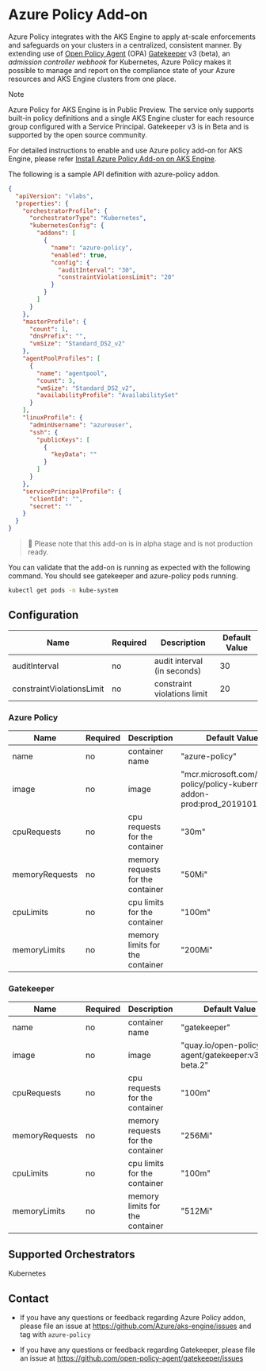 # Azure Policy Add-on

Azure Policy integrates with the AKS Engine to apply at-scale enforcements and safeguards on your clusters in a centralized, consistent manner. By extending use of [Open Policy Agent](https://www.openpolicyagent.org/) (OPA) [Gatekeeper](https://github.com/open-policy-agent/gatekeeper) v3 (beta), an _admission controller webhook_ for Kubernetes, Azure Policy makes it possible to manage and report on the compliance state of your Azure resources and AKS Engine clusters from one place.


> [!NOTE]
> Azure Policy for AKS Engine is in Public Preview. The service only supports built-in policy definitions 
> and a single AKS Engine cluster for each resource group configured with a Service Principal.
> Gatekeeper v3 is in Beta and is supported by the open source community.


For detailed instructions to enable and use Azure policy add-on for AKS Engine, please refer [Install Azure Policy Add-on on AKS Engine](https://aka.ms/kubepolicydoc).

The following is a sample API definition with azure-policy addon.

```json
{
  "apiVersion": "vlabs",
  "properties": {
    "orchestratorProfile": {
      "orchestratorType": "Kubernetes",
      "kubernetesConfig": {
        "addons": [
          {
            "name": "azure-policy",
            "enabled": true,
            "config": {
              "auditInterval": "30",
              "constraintViolationsLimit": "20"
            }
          }
        ]
      }
    },
    "masterProfile": {
      "count": 1,
      "dnsPrefix": "",
      "vmSize": "Standard_DS2_v2"
    },
    "agentPoolProfiles": [
      {
        "name": "agentpool",
        "count": 3,
        "vmSize": "Standard_DS2_v2",
        "availabilityProfile": "AvailabilitySet"
      }
    ],
    "linuxProfile": {
      "adminUsername": "azureuser",
      "ssh": {
        "publicKeys": [
          {
            "keyData": ""
          }
        ]
      }
    },
    "servicePrincipalProfile": {
      "clientId": "",
      "secret": ""
    }
  }
}
```
> 🚨 Please note that this add-on is in alpha stage and is not production ready.

You can validate that the add-on is running as expected with the following command. You should see gatekeeper and azure-policy pods running.

```bash
kubectl get pods -n kube-system
```

## Configuration

| Name                      | Required | Description                 | Default Value |
| ------------------------- | -------- | --------------------------- | ------------- |
| auditInterval             | no       | audit interval (in seconds) | 30            |
| constraintViolationsLimit | no       | constraint violations limit | 20            |

### Azure Policy

| Name           | Required | Description                       | Default Value                                                                 |
| -------------- | -------- | --------------------------------- | ----------------------------------------------------------------------------- |
| name           | no       | container name                    | "azure-policy"                                                                |
| image          | no       | image                             | "mcr.microsoft.com/azure-policy/policy-kubernetes-addon-prod:prod_20191011.1" |
| cpuRequests    | no       | cpu requests for the container    | "30m"                                                                         |
| memoryRequests | no       | memory requests for the container | "50Mi"                                                                        |
| cpuLimits      | no       | cpu limits for the container      | "100m"                                                                        |
| memoryLimits   | no       | memory limits for the container   | "200Mi"                                                                       |

### Gatekeeper

| Name           | Required | Description                       | Default Value                                        |
| -------------- | -------- | --------------------------------- | ---------------------------------------------------- |
| name           | no       | container name                    | "gatekeeper"                                         |
| image          | no       | image                             | "quay.io/open-policy-agent/gatekeeper:v3.0.4-beta.2" |
| cpuRequests    | no       | cpu requests for the container    | "100m"                                               |
| memoryRequests | no       | memory requests for the container | "256Mi"                                              |
| cpuLimits      | no       | cpu limits for the container      | "100m"                                               |
| memoryLimits   | no       | memory limits for the container   | "512Mi"                                              |

## Supported Orchestrators

Kubernetes

## Contact

- If you have any questions or feedback regarding Azure Policy addon, please file an issue at https://github.com/Azure/aks-engine/issues and tag with `azure-policy`

- If you have any questions or feedback regarding Gatekeeper, please file an issue at https://github.com/open-policy-agent/gatekeeper/issues
